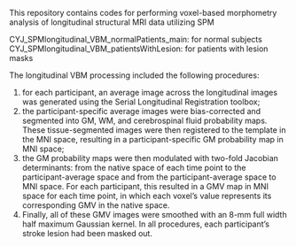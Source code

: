 This repository contains codes for performing voxel-based morphometry analysis of longitudinal structural MRI data utilizing SPM

CYJ_SPMlongitudinal_VBM_normalPatients_main: for normal subjects
CYJ_SPMlongitudinal_VBM_patientsWithLesion: for patients with lesion masks

The longitudinal VBM processing included the following procedures: 
1) for each participant, an average image across the longitudinal images was generated using the Serial Longitudinal Registration toolbox; 
2) the participant-specific average images were bias-corrected and segmented into GM, WM, and cerebrospinal fluid probability maps. These tissue-segmented images were then registered to the template in the MNI space, resulting in a participant-specific GM probability map in MNI space; 
3) the GM probability maps were then modulated with two-fold Jacobian determinants: from the native space of each time point to the participant-average space and from the participant-average space to MNI space. For each participant, this resulted in a GMV map in MNI space for each time point, in which each voxel’s value represents its corresponding GMV in the native space. 
4) Finally, all of these GMV images were smoothed with an 8-mm full width half maximum Gaussian kernel. 
In all procedures, each participant’s stroke lesion had been masked out.
